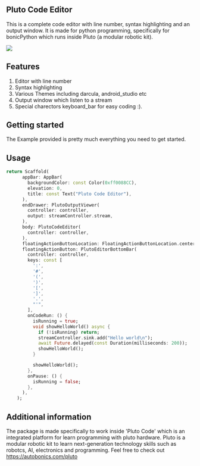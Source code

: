 <!-- 
This README describes the package. If you publish this package to pub.dev,
this README's contents appear on the landing page for your package.

For information about how to write a good package README, see the guide for
[writing package pages](https://dart.dev/guides/libraries/writing-package-pages). 

For general information about developing packages, see the Dart guide for
[creating packages](https://dart.dev/guides/libraries/create-library-packages)
and the Flutter guide for
[developing packages and plugins](https://flutter.dev/developing-packages). 
-->
## Pluto Code Editor

This is a complete code editor with line number, syntax highlighting and an output window.
It is made for python programming, specifically for bonicPython which runs inside Pluto (a modular robotic kit).

![](https://github.com/Autobonics/pluto_code_editor/blob/main/assets/pluto_code_editor_demo.gif)

## Features

1) Editor with line number
2) Syntax highlighting
3) Various Themes including darcula, android_studio etc
4) Output window which listen to a stream
5) Special charectors keyboard_bar for easy coding :).


## Getting started

The Example provided is pretty much everything you need to get started.

## Usage


```dart
return Scaffold(
      appBar: AppBar(
        backgroundColor: const Color(0xff0088CC),
        elevation: 0,
        title: const Text("Pluto Code Editor"),
      ),
      endDrawer: PlutoOutputViewer(
        controller: controller,
        output: streamController.stream,
      ),
      body: PlutoCodeEditor(
        controller: controller,
      ),
      floatingActionButtonLocation: FloatingActionButtonLocation.centerDocked,
      floatingActionButton: PlutoEditorBottomBar(
        controller: controller,
        keys: const [
          ':',
          '#',
          '(',
          ')',
          '[',
          ']',
          '.',
          "'",
        ],
        onCodeRun: () {
          isRunning = true;
          void showHelloWorld() async {
            if (!isRunning) return;
            streamController.sink.add("Hello world\n");
            await Future.delayed(const Duration(milliseconds: 200));
            showHelloWorld();
          }

          showHelloWorld();
        },
        onPause: () {
          isRunning = false;
        },
      ),
    );
```

## Additional information

The package is made specifically to work inside 'Pluto Code' which is an integrated platform 
for learn programming with pluto hardware. Pluto is a modular robotic kit to learn next-generation 
technology skills such as robotcs, AI, electronics and programming. Feel free to check out
    https://autobonics.com/pluto

